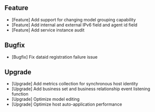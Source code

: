 ## Feature

- [Feature] Add support for changing model grouping capability
- [Feature] Add internal and external IPv6 field and agent id field
- [Feature] Add service instance audit

## Bugfix

- [Bugfix] Fix dataid registration failure issue

## Upgrade

- [Upgrade] Add metrics collection for synchronous host identity
- [Upgrade] Add business set and business relationship event listening function
- [Upgrade] Optimize model editing
- [Upgrade] Optimize host auto-application performance